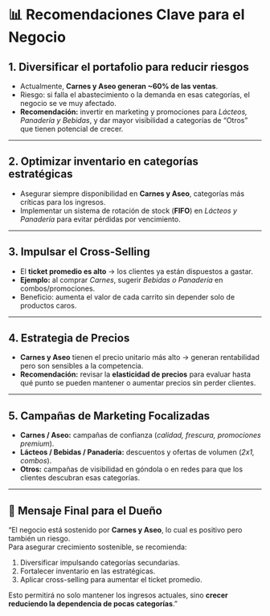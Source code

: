 # 📊 Recomendaciones Clave para el Negocio

## 1. Diversificar el portafolio para reducir riesgos
- Actualmente, **Carnes y Aseo generan ~60% de las ventas**.  
- Riesgo: si falla el abastecimiento o la demanda en esas categorías, el negocio se ve muy afectado.  
- **Recomendación:** invertir en marketing y promociones para *Lácteos, Panadería y Bebidas*, y dar mayor visibilidad a categorías de “Otros” que tienen potencial de crecer.

---

## 2. Optimizar inventario en categorías estratégicas
- Asegurar siempre disponibilidad en **Carnes y Aseo**, categorías más críticas para los ingresos.  
- Implementar un sistema de rotación de stock (**FIFO**) en *Lácteos y Panadería* para evitar pérdidas por vencimiento.

---

## 3. Impulsar el Cross-Selling
- El **ticket promedio es alto** → los clientes ya están dispuestos a gastar.  
- **Ejemplo:** al comprar *Carnes*, sugerir *Bebidas o Panadería* en combos/promociones.  
- Beneficio: aumenta el valor de cada carrito sin depender solo de productos caros.

---

## 4. Estrategia de Precios
- **Carnes y Aseo** tienen el precio unitario más alto → generan rentabilidad pero son sensibles a la competencia.  
- **Recomendación:** revisar la **elasticidad de precios** para evaluar hasta qué punto se pueden mantener o aumentar precios sin perder clientes.

---

## 5. Campañas de Marketing Focalizadas
- **Carnes / Aseo:** campañas de confianza (*calidad, frescura, promociones premium*).  
- **Lácteos / Bebidas / Panadería:** descuentos y ofertas de volumen (*2x1, combos*).  
- **Otros:** campañas de visibilidad en góndola o en redes para que los clientes descubran esas categorías.

---

## 📌 Mensaje Final para el Dueño
“El negocio está sostenido por **Carnes y Aseo**, lo cual es positivo pero también un riesgo.  
Para asegurar crecimiento sostenible, se recomienda:  
1. Diversificar impulsando categorías secundarias.  
2. Fortalecer inventario en las estratégicas.  
3. Aplicar cross-selling para aumentar el ticket promedio.  

Esto permitirá no solo mantener los ingresos actuales, sino **crecer reduciendo la dependencia de pocas categorías**.”

